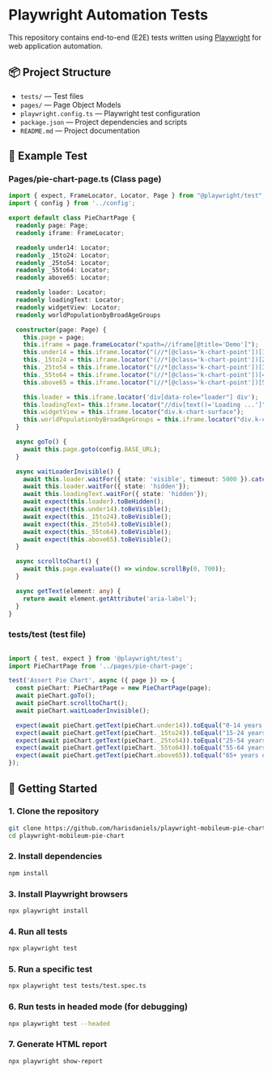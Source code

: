# Playwright Automation Tests

This repository contains end-to-end (E2E) tests written using [Playwright](https://playwright.dev/) for web application automation.

## 📦 Project Structure
- `tests/` — Test files
- `pages/` — Page Object Models 
- `playwright.config.ts` — Playwright test configuration
- `package.json` — Project dependencies and scripts
- `README.md` — Project documentation

## 📁 Example Test
### Pages/pie-chart-page.ts (Class page)
```typescript
import { expect, FrameLocator, Locator, Page } from "@playwright/test";
import { config } from '../config';

export default class PieChartPage {
  readonly page: Page;
  readonly iframe: FrameLocator;

  readonly under14: Locator;
  readonly _15to24: Locator;
  readonly _25to54: Locator;
  readonly _55to64: Locator;
  readonly above65: Locator;

  readonly loader: Locator;
  readonly loadingText: Locator;
  readonly widgetView: Locator;
  readonly worldPopulationbyBroadAgeGroups

  constructor(page: Page) {
    this.page = page;
    this.iframe = page.frameLocator("xpath=//iframe[@title='Demo']");
    this.under14 = this.iframe.locator("(//*[@class='k-chart-point'])[1]");
    this._15to24 = this.iframe.locator("(//*[@class='k-chart-point'])[2]");
    this._25to54 = this.iframe.locator("(//*[@class='k-chart-point'])[3]");
    this._55to64 = this.iframe.locator("(//*[@class='k-chart-point'])[4]");
    this.above65 = this.iframe.locator("(//*[@class='k-chart-point'])[5]");

    this.loader = this.iframe.locator('div[data-role="loader"] div');
    this.loadingText= this.iframe.locator("//div[text()='Loading ...']")
    this.widgetView = this.iframe.locator("div.k-chart-surface");
    this.worldPopulationbyBroadAgeGroups = this.iframe.locator("div.k-chart-surface svg g:nth-child(4) g:nth-child(1) text");
  }

  async goTo() {
    await this.page.goto(config.BASE_URL);
  }

  async waitLoaderInvisible() {
    await this.loader.waitFor({ state: 'visible', timeout: 5000 }).catch(() => {});
    await this.loader.waitFor({ state: 'hidden'});
    await this.loadingText.waitFor({ state: 'hidden'});
    await expect(this.loader).toBeHidden();
    await expect(this.under14).toBeVisible();
    await expect(this._15to24).toBeVisible();
    await expect(this._25to54).toBeVisible();
    await expect(this._55to64).toBeVisible();
    await expect(this.above65).toBeVisible();
  }

  async scrolltoChart() {
    await this.page.evaluate(() => window.scrollBy(0, 700));
  }

  async getText(element: any) {
    return await element.getAttribute('aria-label');
  }
}
```
### tests/test (test file)
```typescript

import { test, expect } from '@playwright/test';
import PieChartPage from '../pages/pie-chart-page';

test('Assert Pie Chart', async ({ page }) => {
  const pieChart: PieChartPage = new PieChartPage(page);
  await pieChart.goTo();
  await pieChart.scrolltoChart();
  await pieChart.waitLoaderInvisible();

  expect(await pieChart.getText(pieChart.under14)).toEqual("0-14 years old: 25.45%");
  expect(await pieChart.getText(pieChart._15to24)).toEqual("15-24 years old: 15.52%");
  expect(await pieChart.getText(pieChart._25to54)).toEqual("25-54 years old: 40.59%");
  expect(await pieChart.getText(pieChart._55to64)).toEqual("55-64 years old: 9.11%");
  expect(await pieChart.getText(pieChart.above65)).toEqual("65+ years old: 9.33%");
});

```


## 🚀 Getting Started

### 1. Clone the repository

```bash
git clone https://github.com/harisdaniels/playwright-mobileum-pie-chart
cd playwright-mobileum-pie-chart
```
### 2. Install dependencies
```bash
npm install
```

### 3. Install Playwright browsers
```bash
npx playwright install
```

### 4. Run all tests
```bash
npx playwright test
```

### 5. Run a specific test
```bash
npx playwright test tests/test.spec.ts
```

### 6. Run tests in headed mode (for debugging)
```bash
npx playwright test --headed
```

### 7. Generate HTML report
```bash
npx playwright show-report
```

